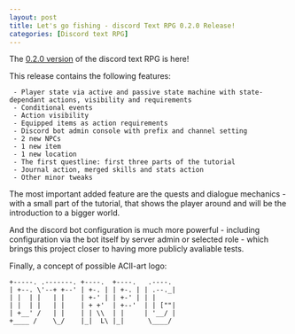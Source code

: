 ```yaml
---
layout: post
title: Let's go fishing - discord Text RPG 0.2.0 Release!
categories: [Discord text RPG]
---
```


The [0.2.0 version](https://github.com/lychanl/discord-text-rpg/releases/tag/v0.2.0) of the discord text RPG is here!

This release contains the following features:

```
 - Player state via active and passive state machine with state-dependant actions, visibility and requirements
 - Conditional events
 - Action visibility
 - Equipped items as action requirements
 - Discord bot admin console with prefix and channel setting
 - 2 new NPCs
 - 1 new item
 - 1 new location
 - The first questline: first three parts of the tutorial
 - Journal action, merged skills and stats action
 - Other minor tweaks 
```

The most important added feature are the quests and dialogue mechanics - with a small part of the tutorial, that shows the player around and will be the introduction to a bigger world.

And the discord bot configuration is much more powerful - including configuration via the bot itself by server admin or selected role - which brings this project closer to having more publicly avaliable tests.

Finally, a concept of possible ACII-art logo:

```
+-----. .-------. +----.  +----.   .----.
| +--. \'--+ +--' | +-. | | +-. | | .--._|
| |  | |   | |    | +-' | | +-' | | |  
| |  | |   | |    | + +'  | +--'  | | [""|  
| +__' /   | |    | | \\  | |     | '__/ | 
+____ /    \_/    |_|  L\ |_|      \____/
```
